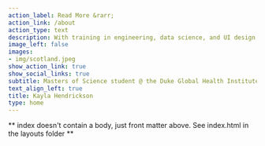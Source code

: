 ```yaml
---
action_label: Read More &rarr;
action_link: /about
action_type: text
description: With training in engineering, data science, and UI design, I like to work on complex problems in healthcare access and health equity. This is where I store notes and essays on topics of interest, as well as my old design projects. It's safe to bet everything here is a work in progress.
image_left: false
images:
- img/scotland.jpeg
show_action_link: true
show_social_links: true
subtitle: Masters of Science student @ the Duke Global Health Institute.
text_align_left: true
title: Kayla Hendrickson
type: home
---
```


** index doesn't contain a body, just front matter above.
See index.html in the layouts folder **
